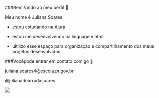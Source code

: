 
###Bem Vindo ao meu perfil  💙

Meu nome é  Juliana Soares

- estou estudando na [Alura](https://www.alura.com.br)

- estou me desenvolvendo na linguagem html.

- ultilizo esse espaço para organização e compartilhamento dos meus projetos desenvolvidos.


###Vocêpode entrar em contato comigo 📧

juliana.soares4@escola.pr.gov.br

@julianadearrudasoares


![](https://media.tenor.com/UYDMGXzqtZYAAAAi/teacher-school.gif)

